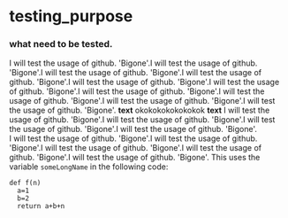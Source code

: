 # testing_purpose
### what need to be tested.
I will test the usage of github. 'Bigone'.I will test the usage of github. 'Bigone'.I will test the usage of github. 'Bigone'.I will test the usage of github. 'Bigone'.I will test the usage of github. 'Bigone'.I will test the usage of github. 'Bigone'.I will test the usage of github. 'Bigone'.I will test the usage of github. 'Bigone'.I will test the usage of github. 'Bigone'.I will test the usage of github. 'Bigone'.   **text**    okokokokokokokok **text**                                                                                   I will test the usage of github. 'Bigone'.I will test the usage of github. 'Bigone'.I will test the usage of github. 'Bigone'.I will test the usage of github. 'Bigone'.<br> I will test the usage of github. 'Bigone'.I will test the usage of github. 'Bigone'.I will test the usage of github. 'Bigone'.I will test the usage of github. 'Bigone'.I will test the usage of github. 'Bigone'.
This uses the variable `someLongName` in the following code:
~~~
def f(n)
  a=1
  b=2
  return a+b+n
~~~
